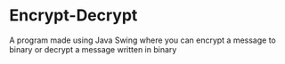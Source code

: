 # Encrypt-Decrypt
 A program made using Java Swing where you can encrypt a message to binary or decrypt a message written in binary

